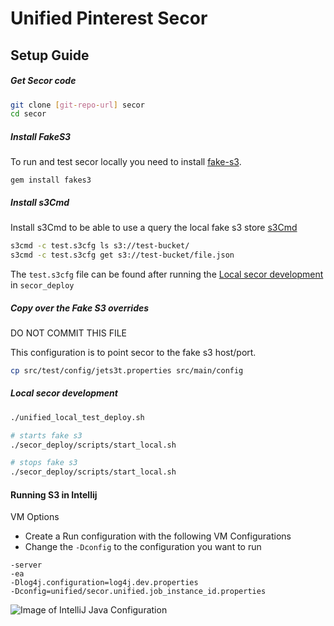 # Unified Pinterest Secor

## Setup Guide

##### Get Secor code
```sh
git clone [git-repo-url] secor
cd secor
```

##### Install FakeS3
To run and test secor locally you need to install [fake-s3](https://github.com/jubos/fake-s3).

`gem install fakes3`

##### Install s3Cmd
Install s3Cmd to be able to use a query the local fake s3 store
[s3Cmd](https://github.com/s3tools/s3cmd)

```sh
s3cmd -c test.s3cfg ls s3://test-bucket/
s3cmd -c test.s3cfg get s3://test-bucket/file.json
```
The `test.s3cfg` file can be found after running the [Local secor development](secor-deploy) in `secor_deploy` 

##### Copy over the Fake S3 overrides
<aside class="notice">DO NOT COMMIT THIS FILE</aside>

This configuration is to point secor to the fake s3 host/port.
```sh
cp src/test/config/jets3t.properties src/main/config
```

##### Local secor development
```sh
./unified_local_test_deploy.sh

# starts fake s3
./secor_deploy/scripts/start_local.sh

# stops fake s3
./secor_deploy/scripts/start_local.sh
```

#### Running S3 in Intellij

VM Options
 - Create a Run configuration with the following VM Configurations
 - Change the `-Dconfig` to the configuration you want to run
 ```
-server
-ea
-Dlog4j.configuration=log4j.dev.properties
-Dconfig=unified/secor.unified.job_instance_id.properties
```
![Image of IntelliJ Java Configuration](https://github.com/Unified/secor_pinterest/blob/master/secor_pinterest_idea.png?raw=true)
